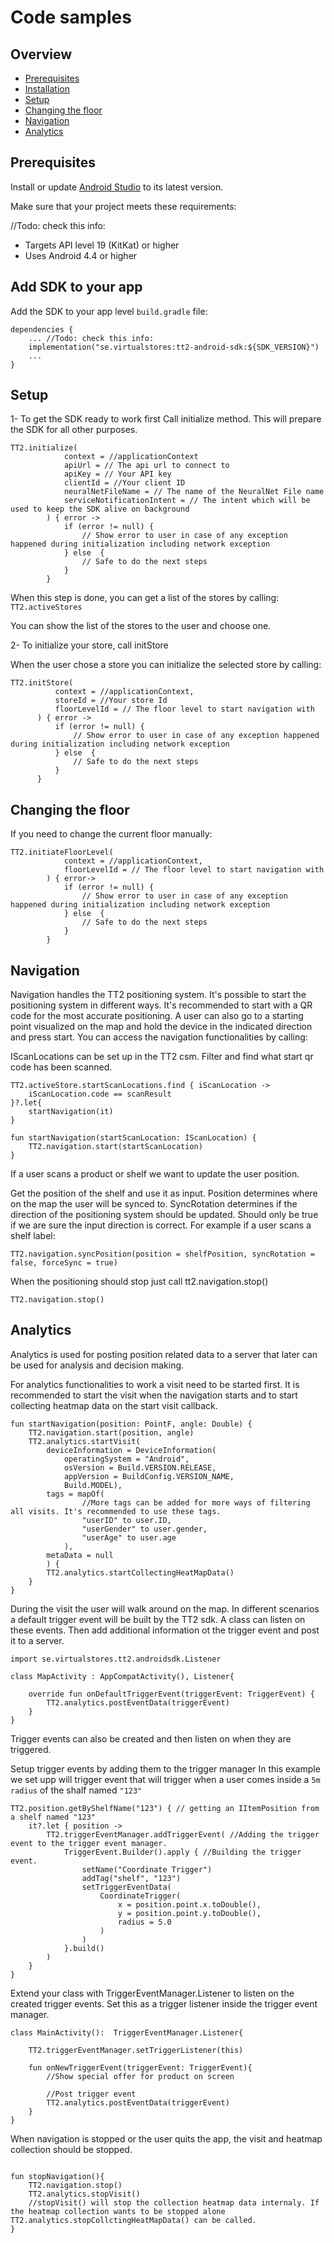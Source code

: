 # Code samples
## Overview

- [Prerequisites](#prerequisites)
- [Installation](#add-sdk-to-your-app)
- [Setup](#setup)
- [Changing the floor](#changing-the-floor)
- [Navigation](#navigation)
- [Analytics](#analytics)

## Prerequisites
Install or update [Android Studio](https://developer.android.com/sdk) to its latest version.

Make sure that your project meets these requirements:

//Todo: check this info:
- Targets API level 19 (KitKat) or higher
- Uses Android 4.4 or higher


## Add SDK to your app

Add the SDK to your app level `build.gradle` file:

```
dependencies {
    ... //Todo: check this info:
    implementation("se.virtualstores:tt2-android-sdk:${SDK_VERSION}")
    ...
}
```


## Setup

1- To get the SDK ready to work first Call initialize method. This will prepare the SDK for all other purposes.

```
TT2.initialize(
            context = //applicationContext
            apiUrl = // The api url to connect to
            apiKey = // Your API key
            clientId = //Your client ID
            neuralNetFileName = // The name of the NeuralNet File name
            serviceNotificationIntent = // The intent which will be used to keep the SDK alive on background
        ) { error ->
            if (error != null) {
                // Show error to user in case of any exception happened during initialization including network exception
            } else  {
                // Safe to do the next steps
            }
        }
```

When this step is done, you can get a list of the stores by calling: `TT2.activeStores`

You can show the list of the stores to the user and choose one.

2- To initialize your store, call initStore

When the user chose a store you can initialize the selected store by calling:

  ```
  TT2.initStore(
            context = //applicationContext,
            storeId = //Your store Id
            floorLevelId = // The floor level to start navigation with
        ) { error ->
            if (error != null) {
                // Show error to user in case of any exception happened during initialization including network exception
            } else  {
                // Safe to do the next steps
            }
        }
  ```


## Changing the floor

If you need to change the current floor manually:
```
TT2.initiateFloorLevel(
            context = //applicationContext,
            floorLevelId = // The floor level to start navigation with
        ) { error->
            if (error != null) {
                // Show error to user in case of any exception happened during initialization including network exception
            } else  {
                // Safe to do the next steps
            }
        }
```


## Navigation

Navigation handles the TT2 positioning system.
It's possible to start the positioning system in different ways.
It's recommended to start with a QR code for the most accurate positioning. A user can also go to a starting point visualized on the map and hold the device in the indicated direction and press start.
You can access the navigation functionalities by calling:

IScanLocations can be set up in the TT2 csm. Filter and find what start qr code has been scanned. 
```
TT2.activeStore.startScanLocations.find { iScanLocation ->
    iScanLocation.code == scanResult
}?.let{
    startNavigation(it)
}

fun startNavigation(startScanLocation: IScanLocation) {
    TT2.navigation.start(startScanLocation)
}
```

If a user scans a product or shelf we want to update the user position.

Get the position of the shelf and use it as input.
Position determines where on the map the user will be synced to. 
SyncRotation determines if the direction of the positioning system should be updated. Should only be true if we are sure the input direction is correct.
For example if a user scans a shelf label:

```
TT2.navigation.syncPosition(position = shelfPosition, syncRotation = false, forceSync = true)
```
When the positioning should stop just call tt2.navigation.stop()
```
TT2.navigation.stop()
```


## Analytics

Analytics is used for posting position related data to a server that later can be used for analysis and decision making.

For analytics functionalities to work a visit need to be started first.
It is recommended to start the visit when the navigation starts and to start collecting heatmap data on the start visit callback.

```
fun startNavigation(position: PointF, angle: Double) {
    TT2.navigation.start(position, angle)
    TT2.analytics.startVisit(
        deviceInformation = DeviceInformation(
            operatingSystem = "Android",
            osVersion = Build.VERSION.RELEASE,
            appVersion = BuildConfig.VERSION_NAME,
            Build.MODEL),
        tags = mapOf(
                //More tags can be added for more ways of filtering all visits. It's recommended to use these tags.
                "userID" to user.ID,
                "userGender" to user.gender,
                "userAge" to user.age 
            ),
        metaData = null
        ) {
        TT2.analytics.startCollectingHeatMapData()          
    }
}
```

During the visit the user will walk around on the map. In different scenarios a default trigger event will be built by the TT2 sdk.
A class can listen on these events. Then add additional information ot the trigger event and post it to a server.

```
import se.virtualstores.tt2.androidsdk.Listener

class MapActivity : AppCompatActivity(), Listener{

    override fun onDefaultTriggerEvent(triggerEvent: TriggerEvent) {
        TT2.analytics.postEventData(triggerEvent)
    }
}
```

Trigger events can also be created and then listen on when they are triggered.

Setup trigger events by adding them to the trigger manager
In this example we set upp will trigger event that will trigger when a user comes inside a `5m radius` of the shalf named `"123"`
```
TT2.position.getByShelfName("123") { // getting an IItemPosition from a shelf named "123"
    it?.let { position ->
        TT2.triggerEventManager.addTriggerEvent( //Adding the trigger event to the trigger event manager.
            TriggerEvent.Builder().apply { //Building the trigger event.
                setName("Coordinate Trigger")
                addTag("shelf", "123")
                setTriggerEventData(
                    CoordinateTrigger(
                        x = position.point.x.toDouble(),
                        y = position.point.y.toDouble(),
                        radius = 5.0
                    )
                )
            }.build()
        )
    }
}
```

Extend your class with TriggerEventManager.Listener to listen on the created trigger events.
Set this as a trigger listener inside the trigger event manager.

```
class MainActivity():  TriggerEventManager.Listener{
    
    TT2.triggerEventManager.setTriggerListener(this)
    
    fun onNewTriggerEvent(triggerEvent: TriggerEvent){
        //Show special offer for product on screen
        
        //Post trigger event
        TT2.analytics.postEventData(triggerEvent)
    }
}
```
When navigation is stopped or the user quits the app, the visit and heatmap collection should be stopped.

```

fun stopNavigation(){
    TT2.navigation.stop()
    TT2.analytics.stopVisit() 
    //stopVisit() will stop the collection heatmap data internaly. If the heatmap collection wants to be stopped alone TT2.analytics.stopCollctingHeatMapData() can be called.
}
```

